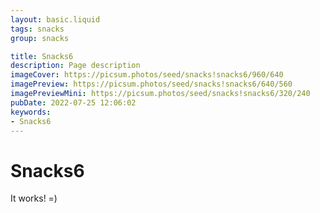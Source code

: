 ```yaml
---
layout: basic.liquid
tags: snacks
group: snacks

title: Snacks6
description: Page description
imageCover: https://picsum.photos/seed/snacks!snacks6/960/640
imagePreview: https://picsum.photos/seed/snacks!snacks6/640/560
imagePreviewMini: https://picsum.photos/seed/snacks!snacks6/320/240
pubDate: 2022-07-25 12:06:02
keywords:
- Snacks6
---
```


# Snacks6

It works! =)

